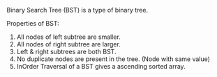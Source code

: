 Binary Search Tree (BST) is a type of binary tree.

Properties of BST: 
<ol>
    <li>All nodes of left subtree are smaller.</li>
    <li>All nodes of right subtree are larger.</li>
    <li>Left & right subtrees are both BST.</li>
    <li>No duplicate nodes are present in the tree. (Node with same value)</li>
    <li>InOrder Traversal of a BST gives a ascending sorted array.</li>
<ol>